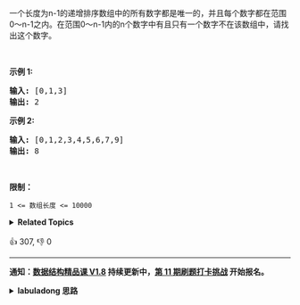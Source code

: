 <p>一个长度为n-1的递增排序数组中的所有数字都是唯一的，并且每个数字都在范围0～n-1之内。在范围0～n-1内的n个数字中有且只有一个数字不在该数组中，请找出这个数字。</p>

<p>&nbsp;</p>

<p><strong>示例 1:</strong></p>

<pre><strong>输入:</strong> [0,1,3]
<strong>输出:</strong> 2
</pre>

<p><strong>示例&nbsp;2:</strong></p>

<pre><strong>输入:</strong> [0,1,2,3,4,5,6,7,9]
<strong>输出:</strong> 8</pre>

<p>&nbsp;</p>

<p><strong>限制：</strong></p>

<p><code>1 &lt;= 数组长度 &lt;= 10000</code></p>
<details><summary><strong>Related Topics</strong></summary>位运算 | 数组 | 哈希表 | 数学 | 二分查找</details><br>

<div>👍 307, 👎 0</div>

<div id="labuladong"><hr>

**通知：[数据结构精品课 V1.8](https://aep.h5.xeknow.com/s/1XJHEO) 持续更新中，[第 11 期刷题打卡挑战](https://mp.weixin.qq.com/s/eUG2OOzY3k_ZTz-CFvtv5Q) 开始报名。**

<details><summary><strong>labuladong 思路</strong></summary>

## 基本思路

这道题考察 [二分查找算法](https://labuladong.github.io/article/fname.html?fname=二分查找详解)。

常规的二分搜索让你在 `nums` 中搜索目标值 `target`，体现在代码中就是判断 `nums[mid]` 和 `target` 的关系。

这道题寻找缺失的那个数字，体现在代码中就是判断 `nums[mid]` 和 `mid` 的关系。

[二分查找算法](https://labuladong.github.io/article/fname.html?fname=二分查找详解) 中说到了二分搜索的几种形式，我就用搜索左侧边界的二分搜索定位缺失的元素位置。

**标签：[二分搜索](https://mp.weixin.qq.com/mp/appmsgalbum?__biz=MzAxODQxMDM0Mw==&action=getalbum&album_id=2120601117519675393)，[数组](https://mp.weixin.qq.com/mp/appmsgalbum?__biz=MzAxODQxMDM0Mw==&action=getalbum&album_id=2120601117519675393)**

## 解法代码

```java
class Solution {
    public int missingNumber(int[] nums) {
        // 搜索左侧的二分搜索
        int left = 0, right = nums.length - 1;
        while (left <= right) {
            int mid = left + (right - left) / 2;
            if (nums[mid] > mid) {
                // mid 和 nums[mid] 不对应，说明左边有元素缺失
                right = mid - 1;
            } else {
                // mid 和 nums[mid] 对应，说明元素缺失在右边
                left = mid + 1;
            }
        }
        return left;
    }
}
```

</details>
</div>



